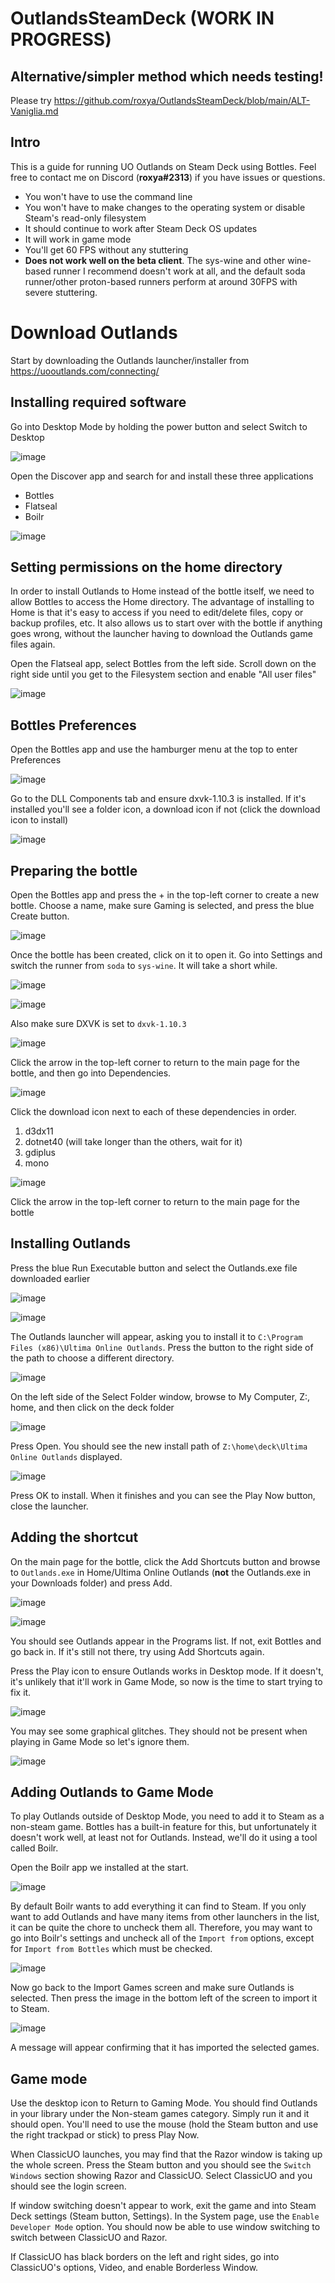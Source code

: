 # OutlandsSteamDeck (WORK IN PROGRESS)

## Alternative/simpler method which needs testing!

Please try https://github.com/roxya/OutlandsSteamDeck/blob/main/ALT-Vaniglia.md

## Intro

This is a guide for running UO Outlands on Steam Deck using Bottles. Feel free to contact me on Discord (**roxya#2313**) if you have issues or questions. 

- You won't have to use the command line
- You won't have to make changes to the operating system or disable Steam's read-only filesystem
- It should continue to work after Steam Deck OS updates
- It will work in game mode
- You'll get 60 FPS without any stuttering
- **Does not work well on the beta client**. The sys-wine and other wine-based runner I recommend doesn't work at all, and the default soda runner/other proton-based runners perform at around 30FPS with severe stuttering.

# Download Outlands

Start by downloading the Outlands launcher/installer from https://uooutlands.com/connecting/

## Installing required software

Go into Desktop Mode by holding the power button and select Switch to Desktop

![image](https://user-images.githubusercontent.com/7057924/211849244-f92af11b-bda4-4639-a85c-94ab85477f25.png)

Open the Discover app and search for and install these three applications

- Bottles
- Flatseal
- Boilr

![image](https://user-images.githubusercontent.com/7057924/211850076-d99ebd5d-1c7d-448d-8601-73acf9f6a80a.png)

## Setting permissions on the home directory

In order to install Outlands to Home instead of the bottle itself, we need to allow Bottles to access the Home directory. The advantage of installing to Home is that it's easy to access if you need to edit/delete files, copy or backup profiles, etc. It also allows us to start over with the bottle if anything goes wrong, without the launcher having to download the Outlands game files again.

Open the Flatseal app, select Bottles from the left side. Scroll down on the right side until you get to the Filesystem section and enable "All user files"

![image](https://user-images.githubusercontent.com/7057924/211853689-64a66650-3b27-4784-becc-d5ef0221ef70.png)

## Bottles Preferences

Open the Bottles app and use the hamburger menu at the top to enter Preferences

![image](https://user-images.githubusercontent.com/7057924/213030598-8da0dc03-4dc2-44f0-a26a-1d11429a8b8c.png)

Go to the DLL Components tab and ensure dxvk-1.10.3 is installed. If it's installed you'll see a folder icon, a download icon if not (click the download icon to install)

![image](https://user-images.githubusercontent.com/7057924/213030781-c306cfea-2573-4f08-8c2d-9845b956e536.png)

## Preparing the bottle

Open the Bottles app and press the + in the top-left corner to create a new bottle. Choose a name, make sure Gaming is selected, and press the blue Create button.

![image](https://user-images.githubusercontent.com/7057924/211854750-38213ce9-19fe-44cb-b992-e147db1205f6.png)

Once the bottle has been created, click on it to open it. Go into Settings and switch the runner from ``soda`` to ``sys-wine``. It will take a short while.

![image](https://user-images.githubusercontent.com/7057924/211856264-d40b8b4b-0339-4763-bd8b-d6164ae023ce.png)

![image](https://user-images.githubusercontent.com/7057924/211856318-8187509c-c903-4e9d-94a4-af087ba1f767.png)

Also make sure DXVK is set to ``dxvk-1.10.3``

![image](https://user-images.githubusercontent.com/7057924/213031466-45597a70-9d5f-4101-892f-73552257f386.png)

Click the arrow in the top-left corner to return to the main page for the bottle, and then go into Dependencies.

![image](https://user-images.githubusercontent.com/7057924/211856473-83f06fff-1008-48a2-b9ab-71ed8e300bef.png)

Click the download icon next to each of these dependencies in order.

1. d3dx11
2. dotnet40 (will take longer than the others, wait for it)
3. gdiplus
4. mono

![image](https://user-images.githubusercontent.com/7057924/211856760-00a398b1-e433-4b7c-bb72-02f29cab8760.png)

Click the arrow in the top-left corner to return to the main page for the bottle

## Installing Outlands

Press the blue Run Executable button and select the Outlands.exe file downloaded earlier

![image](https://user-images.githubusercontent.com/7057924/211857479-c84bc2ee-413b-4660-9a10-d4f8c5c13323.png)

![image](https://user-images.githubusercontent.com/7057924/211857617-173cc745-77f4-417e-84f3-f194c0fe5de2.png)

The Outlands launcher will appear, asking you to install it to ``C:\Program Files (x86)\Ultima Online Outlands``. Press the button to the right side of the path to choose a different directory.

![image](https://user-images.githubusercontent.com/7057924/211858454-8aad938d-f9e1-4efb-9815-55540f2ca261.png)

On the left side of the Select Folder window, browse to My Computer, Z:\, home, and then click on the deck folder

![image](https://user-images.githubusercontent.com/7057924/211858828-59af8fca-f46e-4e36-9241-a4b294e38520.png)

Press Open. You should see the new install path of ``Z:\home\deck\Ultima Online Outlands`` displayed.

![image](https://user-images.githubusercontent.com/7057924/211859007-8606ea61-a744-471f-967f-8208112cbb30.png)

Press OK to install. When it finishes and you can see the Play Now button, close the launcher.

## Adding the shortcut

On the main page for the bottle, click the Add Shortcuts button and browse to ``Outlands.exe`` in Home/Ultima Online Outlands (**not** the Outlands.exe in your Downloads folder) and press Add.

![image](https://user-images.githubusercontent.com/7057924/211859724-6becadcf-39f1-4920-a990-8d3a0ea34d72.png)

![image](https://user-images.githubusercontent.com/7057924/211859967-26d32220-d681-4f40-ac8d-da960e5670a4.png)

You should see Outlands appear in the Programs list. If not, exit Bottles and go back in. If it's still not there, try using Add Shortcuts again.

Press the Play icon to ensure Outlands works in Desktop mode. If it doesn't, it's unlikely that it'll work in Game Mode, so now is the time to start trying to fix it.

![image](https://user-images.githubusercontent.com/7057924/211860464-d56643cd-eaa7-4c72-97e7-7ca2f199287e.png)

You may see some graphical glitches. They should not be present when playing in Game Mode so let's ignore them.

![image](https://user-images.githubusercontent.com/7057924/211861076-e2ebc1aa-3a71-4d1c-9429-fedf6ad13aa6.png)

## Adding Outlands to Game Mode

To play Outlands outside of Desktop Mode, you need to add it to Steam as a non-steam game. Bottles has a built-in feature for this, but unfortunately it doesn't work well, at least not for Outlands. Instead, we'll do it using a tool called Boilr.

Open the Boilr app we installed at the start.

![image](https://user-images.githubusercontent.com/7057924/211860846-ab678360-b8f8-4045-93bb-fedf19aa8689.png)

By default Boilr wants to add everything it can find to Steam. If you only want to add Outlands and have many items from other launchers in the list, it can be quite the chore to uncheck them all. Therefore, you may want to go into Boilr's settings and uncheck all of the ``Import from`` options, except for ``Import from Bottles`` which must be checked.

![image](https://user-images.githubusercontent.com/7057924/211861684-dce5603e-ac46-4317-b798-5a5efa1cef30.png)

Now go back to the Import Games screen and make sure Outlands is selected. Then press the image in the bottom left of the screen to import it to Steam.

![image](https://user-images.githubusercontent.com/7057924/211862186-f569799d-d6bc-410d-8410-2b9423ceb340.png)

A message will appear confirming that it has imported the selected games.

## Game mode

Use the desktop icon to Return to Gaming Mode. You should find Outlands in your library under the Non-steam games category. Simply run it and it should open. You'll need to use the mouse (hold the Steam button and use the right trackpad or stick) to press Play Now.

When ClassicUO launches, you may find that the Razor window is taking up the whole screen. Press the Steam button and you should see the ``Switch Windows`` section showing Razor and ClassicUO. Select ClassicUO and you should see the login screen.

If window switching doesn't appear to work, exit the game and into Steam Deck settings (Steam button, Settings). In the System page, use the ``Enable Developer Mode`` option. You should now be able to use window switching to switch between ClassicUO and Razor.

If ClassicUO has black borders on the left and right sides, go into ClassicUO's options, Video, and enable Borderless Window.
